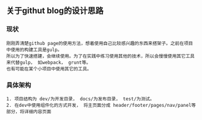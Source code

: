 ## 关于githut blog的设计思路

###	现状
	刚刚弄清楚github page的使用方法，想着使用自己比较感兴趣的东西来搭架子。之前在项目中使用的构建工具是gulp。
	所以为了快速搭建，会继续使用。为了在实践中练习使用其他的技术，所以会慢慢使用其它工具来代替gulp， 如webpack， grunt等。
	也有可能在某个小项目中使用其它的工具。

### 具体架构
	1. 项目结构为 dev/为开发目录， docs/为发布目录， test/为测试。
	2. 在dev中使用组件化的方式开发， 将主页面分成 header/footer/pages/nav/panel等部分，将详细内容页面